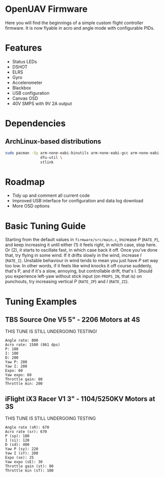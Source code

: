# OpenUAV Firmware
Here you will find the beginnings of a simple custom flight controller
firmware. It is now flyable in acro and angle mode with configurable PIDs.

# Features
* Status LEDs
* DSHOT
* ELRS
* Gyro
* Accelerometer
* Blackbox
* USB configuration
* Canvas OSD
* 40V SMPS with 9V 2A output

# Dependencies

## ArchLinux-based distributions

```sh
sudo pacman -Sy arm-none-eabi-binutils arm-none-eabi-gcc arm-none-eabi-newlib \
                dfu-util \
                stlink
```

# Roadmap
* Tidy up and comment all current code
* Improved USB interface for configuration and data log download
* More OSD options

# Basic Tuning Guide

Starting from the default values in `firmware/src/main.c`, increase _P_ (`RATE_P`), and keep increasing it until either (1) it feels right, in which case, stop here. Or (2), it starts to oscillate fast, in which case back it off. Once you've done that, try flying in some wind. If it drifts slowly in the wind, increase _I_ (`RATE_I`). Unstable behaviour in wind tends to mean you just have _P_ set way too low. In other words, if it feels like wind knocks it off course suddenly, that's P, and if it's a slow, annoying, but controllable drift, that's I. Should you experience left-yaw without stick input (on `PROPS_IN`, that is) on punchouts, try increasing vertical _P_ (`RATE_ZP`) and _I_ (`RATE_ZI`).

# Tuning Examples

## TBS Source One V5 5" - 2206 Motors at 4S

THIS TUNE IS STILL UNDERGOING TESTING!

```
Angle rate: 800
Acro rate: 1500 (861 dps)
P: 100
I: 100
D: 200
Yaw P: 200
Yaw I: 200
Expo: 60
Yaw expo: 60
Throttle gain: 80
Throttle min: 200
```

## iFlight iX3 Racer V1 3" - 1104/5250KV Motors at 3S

THIS TUNE IS STILL UNDERGOING TESTING

```
Angle rate (sR): 670
Acro rate (sr): 670
P (sp): 180
I (si): 120
D (sd): 400
Yaw P (sy): 220
Yaw I (sY): 200
Expo (se): 25
Yaw expo (sE): 30
Throttle gain (st): 80
Throttle min (sT): 100
```

